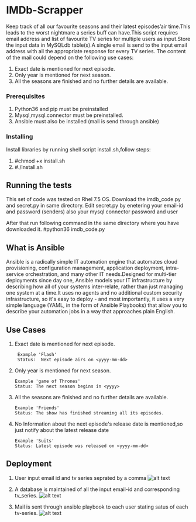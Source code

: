 # IMDb-Scrapper

Keep track of all our favourite seasons and their latest episodes’air time.This leads to the worst nightmare a series buff can have.This script requires email address and list of favourite TV series for multiple users as input.Store the input data in MySQLdb table(s).A single email is send to the input email address with all the appropriate response for every TV series. The content of the mail could depend on the following use cases:
  1. Exact date is mentioned for next episode.
  2. Only year is mentioned for next season.
  3. All the seasons are finished and no further details are available.

### Prerequisites

1. Python36 and pip must be preinstalled
2. Mysql,mysql.connector must be preinstalled.
3. Ansible must also be installed (mail is send through ansible)

### Installing
Install libraries by running shell script install.sh,follow steps:
  1. #chmod +x install.sh
  2. #./install.sh


## Running the tests

  This set of code was tested on Rhel 7.5 OS.
  Download the imdb_code.py and secret.py in same directory. 
  Edit secret.py by enetering your email-id and password (senders) also your mysql connector password and user 

  After that run following command in the same directory where you have downloaded it.
    #python36 imdb_code.py

## What is Ansible
Ansible is a radically simple IT automation engine that automates cloud provisioning, configuration management, application deployment, intra-service orchestration, and many other IT needs.Designed for multi-tier deployments since day one, Ansible models your IT infrastructure by describing how all of your systems inter-relate, rather than just managing one system at a time.It uses no agents and no additional custom security infrastructure, so it's easy to deploy - and most importantly, it uses a very simple language (YAML, in the form of Ansible Playbooks) that allow you to describe your automation jobs in a way that approaches plain English.


## Use Cases

1. Exact date is mentioned for next episode.
   ```
    Example 'Flash'
    Status:  Next episode airs on <yyyy-mm-dd>
    ```
2. Only year is mentioned for next season.
    ```
    Example 'game of Thrones'
    Status: The next season begins in <yyyy>
    ```
3. All the seasons are finished and no further details are available.
    ```
    Example 'Friends'
    Status: The show has finished streaming all its episodes.
    ```
4. No Information about the next episode's release date is mentioned,so just notify about the latest release date
    ```
    Example 'Suits'
    Status: Latest episode was released on <yyyy-mm-dd>
    ```

## Deployment
1. User input email id and tv series seprated by a comma
![alt text](https://github.com/ayu-gupta/IMDb-Scrapper/blob/master/input%20prompt.jpg)

2. A database is maintained of all the input email-id and corresponding tv_series.
![alt text](https://github.com/ayu-gupta/IMDb-Scrapper/blob/master/input_data%20.jpg)

3. Mail is sent through ansible playbook to each user stating satus of each tv-series.
![alt text](https://github.com/ayu-gupta/IMDb-Scrapper/blob/master/mail%20output.jpg)


